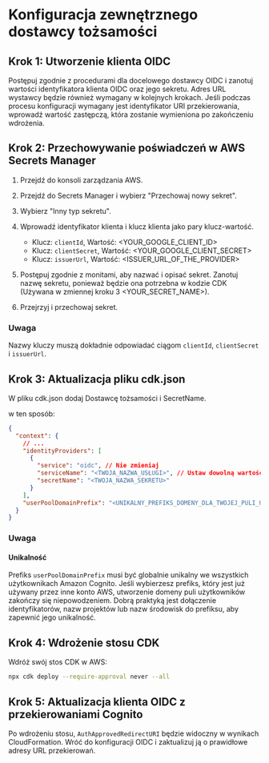# Konfiguracja zewnętrznego dostawcy tożsamości

## Krok 1: Utworzenie klienta OIDC

Postępuj zgodnie z procedurami dla docelowego dostawcy OIDC i zanotuj wartości identyfikatora klienta OIDC oraz jego sekretu. Adres URL wystawcy będzie również wymagany w kolejnych krokach. Jeśli podczas procesu konfiguracji wymagany jest identyfikator URI przekierowania, wprowadź wartość zastępczą, która zostanie wymieniona po zakończeniu wdrożenia.

## Krok 2: Przechowywanie poświadczeń w AWS Secrets Manager

1. Przejdź do konsoli zarządzania AWS.
2. Przejdź do Secrets Manager i wybierz "Przechowaj nowy sekret".
3. Wybierz "Inny typ sekretu".
4. Wprowadź identyfikator klienta i klucz klienta jako pary klucz-wartość.

   - Klucz: `clientId`, Wartość: <YOUR_GOOGLE_CLIENT_ID>
   - Klucz: `clientSecret`, Wartość: <YOUR_GOOGLE_CLIENT_SECRET>
   - Klucz: `issuerUrl`, Wartość: <ISSUER_URL_OF_THE_PROVIDER>

5. Postępuj zgodnie z monitami, aby nazwać i opisać sekret. Zanotuj nazwę sekretu, ponieważ będzie ona potrzebna w kodzie CDK (Używana w zmiennej kroku 3 <YOUR_SECRET_NAME>).
6. Przejrzyj i przechowaj sekret.

### Uwaga

Nazwy kluczy muszą dokładnie odpowiadać ciągom `clientId`, `clientSecret` i `issuerUrl`.

## Krok 3: Aktualizacja pliku cdk.json

W pliku cdk.json dodaj Dostawcę tożsamości i SecretName.

w ten sposób:

```json
{
  "context": {
    // ...
    "identityProviders": [
      {
        "service": "oidc", // Nie zmieniaj
        "serviceName": "<TWOJA_NAZWA_USŁUGI>", // Ustaw dowolną wartość
        "secretName": "<TWOJA_NAZWA_SEKRETU>"
      }
    ],
    "userPoolDomainPrefix": "<UNIKALNY_PREFIKS_DOMENY_DLA_TWOJEJ_PULI_UŻYTKOWNIKÓW>"
  }
}
```

### Uwaga

#### Unikalność

Prefiks `userPoolDomainPrefix` musi być globalnie unikalny we wszystkich użytkownikach Amazon Cognito. Jeśli wybierzesz prefiks, który jest już używany przez inne konto AWS, utworzenie domeny puli użytkowników zakończy się niepowodzeniem. Dobrą praktyką jest dołączenie identyfikatorów, nazw projektów lub nazw środowisk do prefiksu, aby zapewnić jego unikalność.

## Krok 4: Wdrożenie stosu CDK

Wdróż swój stos CDK w AWS:

```sh
npx cdk deploy --require-approval never --all
```

## Krok 5: Aktualizacja klienta OIDC z przekierowaniami Cognito

Po wdrożeniu stosu, `AuthApprovedRedirectURI` będzie widoczny w wynikach CloudFormation. Wróć do konfiguracji OIDC i zaktualizuj ją o prawidłowe adresy URL przekierowań.